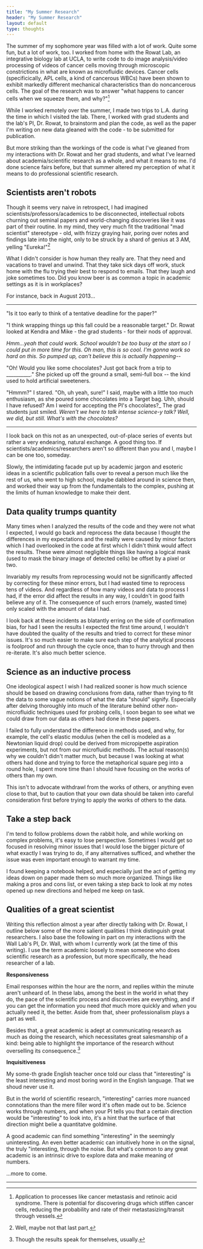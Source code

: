 ```yaml
---
title: "My Summer Research"
header: "My Summer Research"
layout: default
type: thoughts
---
```

The summer of my sophomore year was filled with a lot of work. Quite some fun, but a lot of work, too. I worked from home with the Rowat Lab, an integrative biology lab at UCLA, to write code to do image analysis/video processing of videos of cancer cells moving through microscopic constrictions in what are known as microfluidic devices. Cancer cells (specificically, APL cells, a kind of cancerous WBCs) have been shown to exhibit markedly different mechanical characteristics than do noncancerous cells. The goal of the research was to answer &quot;what happens to cancer cells when we squeeze them, and why?&quot;[^1]

While I worked remotely over the summer, I made two trips to L.A. during the time in which I visited the lab. There, I worked with grad students and the lab&#39;s PI, Dr. Rowat, to brainstorm and plan the code, as well as the paper I&#39;m writing on new data gleaned with the code - to be submitted for publication.

But more striking than the workings of the code is what I&#39;ve gleaned from my interactions with Dr. Rowat and her grad students, and what I&#39;ve learned about academia/scientific research as a whole, and what it means to me. I&#39;d done science fairs before, but that summer altered my perception of what it means to do professional scientific research.

Scientists aren&#39;t robots
--------------------------
Though it seems very naive in retrospect, I had imagined scientists/professors/academics to be disconnected, intellectual robots churning out seminal papers and world-changing discoveries like it was part of their routine. In my mind, they very much fit the traditional &quot;mad scientist&quot; stereotype - old, with frizzy graying hair, poring over notes and findings late into the night, only to be struck by a shard of genius at 3 AM, yelling &quot;Eureka!&quot;[^2]

What I didn&#39;t consider is how human they really are. That they need and vacations to travel and unwind. That they take sick days off work, stuck home with the flu trying their best to respond to emails. That they laugh and joke sometimes too. Did you know beer is as common a topic in academic settings as it is in workplaces?

For instance, back in August 2013...

- - -

&quot;Is it too early to think of a tentative deadline for the paper?&quot;

&quot;I think wrapping things up this fall could be a reasonable target.&quot; Dr. Rowat looked at Kendra and Mike - the grad students - for their nods of approval.

_Hmm...yeah that could work. School wouldn&#39;t be too busy at the start so I could put in more time for this. Oh man, this is so cool. I&#39;m gonna work so hard on this. So pumped up, can&#39;t believe this is actually happening--_

&quot;Oh! Would you like some chocolates? Just got back from a trip to __________.&quot; She picked up off the ground a small, semi-full box -- the kind used to hold artificial sweeteners.

&quot;Hmmm?&quot; I stared. &quot;Oh, uh yeah, sure!&quot; I said, maybe with a little too much enthusiasm, as she poured some chocolates into a Target bag. Uhh, should I have refused? Am I weird for accepting the PI&#39;s chocolates?_ The grad students just smiled. _Weren&#39;t we here to talk intense science-y talk? Well, we did, but still. What&#39;s with the chocolates?_

- - -

I look back on this not as an unexpected, out-of-place series of events but rather a very endearing, natural exchange. A good thing too. If scientists/academics/researchers aren&#39;t so different than you and I, maybe I can be one too, someday.

Slowly, the intimidating facade put up by academic jargon and esoteric ideas in a scientific publication falls over to reveal a person much like the rest of us, who went to high school, maybe dabbled around in science then, and worked their way up from the fundamentals to the complex, pushing at the limits of human knowledge to make their dent.

Data quality trumps quantity
------------------------------
Many times when I analyzed the results of the code and they were not what I expected, I would go back and reprocess the data because I thought the differences in my expectations and the reality were caused by minor factors which I had overlooked in the code at first which I didn&#39;t think would affect the results. These were almost negligible things like having a logical mask (used to mask the binary image of detected cells) be offset by a pixel or two.

Invariably my results from reprocessing would not be significantly affected by correcting for these minor errors, but I had wasted time to reprocess tens of videos. And regardless of how many videos and data to process I had, if the error did affect the results in any way, I couldn&#39;t in good faith believe any of it. The consequence of such errors (namely, wasted time) only scaled with the amount of data I had.

I look back at these incidents as blatantly erring on the side of confirmation bias, for had I seen the results I expected the first time around, I wouldn&#39;t have doubted the quality of the results and tried to correct for these minor issues. It&#39;s so much easier to make sure each step of the analytical process is foolproof and run through the cycle once, than to hurry through and then re-iterate. It&#39;s also much better science.

Science as an inductive process
--------------------------------
One ideological aspect I wish I had realized sooner is how much science should be based on drawing conclusions from data, rather than trying to fit the data to some vague notions of what the data &quot;should&quot; signify. Especially after delving thoroughly into much of the literature behind other non-microfluidic techniques used for probing cells, I soon began to see what we could draw from our data as others had done in these papers. 

I failed to fully understand the difference in methods used, and why, for example, the cell&#39;s elastic modulus (when the cell is modeled as a Newtonian liquid drop) could be derived from micropipette aspiration experiments, but not from our microfluidic methods. The actual reason(s) why we couldn&#39;t didn&#39;t matter much, but because I was looking at what others had done and trying to force the metaphorical square peg into a round hole, I spent more time than I should have focusing on the works of others than my own.

This isn&#39;t to advocate withdrawl from the works of others, or anything even close to that, but to caution that your own data should be taken into careful consideration first before trying to apply the works of others to the data.

Take a step back
-----------------
I&#39;m tend to follow problems down the rabbit hole, and while working on complex problems, it&#39;s easy to lose perspective. Sometimes I would get so focused in resolving minor issues that I would lose the bigger picture of what exactly I was trying to do, if any alternatives sufficed, and whether the issue was even important enough to warrant my time. 

I found keeping a notebook helped, and especially just the act of getting my ideas down on paper made them so much more organized. Things like making a pros and cons list, or even taking a step back to look at my notes opened up new directions and helped me keep on task.

Qualities of a great scientist
------------------------------
Writing this reflection almost a year after directly talking with Dr. Rowat, I outline below some of the more salient qualities I think distinguish great researchers. I also base the following in part on my interactions with the Wall Lab&#39;s PI, Dr. Wall, with whom I currently work (at the time of this writing). I use the term academic loosely to mean someone who does scientific research as a profession, but more specifically, the head researcher of a lab.

**Responsiveness**

Email responses within the hour are the norm, and replies within the minute aren&#39;t unheard of. In these labs, among the best in the world in what they do, the pace of the scientific process and discoveries are everything, and if you can get the information you need _that_ much more quickly and _when_ you actually need it, the better. Aside from that, sheer professionalism plays a part as well.

Besides that, a great academic is adept at communicating research as much as doing the research, which necessitates great salesmanship of a kind: being able to highlight the importance of the research without overselling its consequence.[^3]

**Inquisitiveness**

My some-th grade English teacher once told our class that &quot;interesting&quot; is the least interesting and most boring word in the English language. That we shoud never use it. 

But in the world of scientific research, &quot;interesting&quot; carries more nuanced connotations than the mere filler word it&#39;s often made out to be. Science works through numbers, and when your PI tells you that a certain direction would be &quot;interesting&quot; to look into, it&#39;s a hint that the surface of that direction might belie a quantitatve goldmine.

A good academic can find something &quot;interesting&quot; in the seemingly uninteresting. An even better academic can intuitively hone in on the signal, the truly &quot;interesting, through the noise. But what&#39;s common to any great academic is an intrinsic drive to explore data and make meaning of numbers.

...more to come.

- - - 

[^1]: Application to processes like cancer metastasis and retinoic acid syndrome. There is potential for discovering drugs which stiffen cancer cells, reducing the probability and rate of their metastasizing/transit through vessels.
[^2]: Well, maybe not that last part.
[^3]: Though the results speak for themselves, usually.
